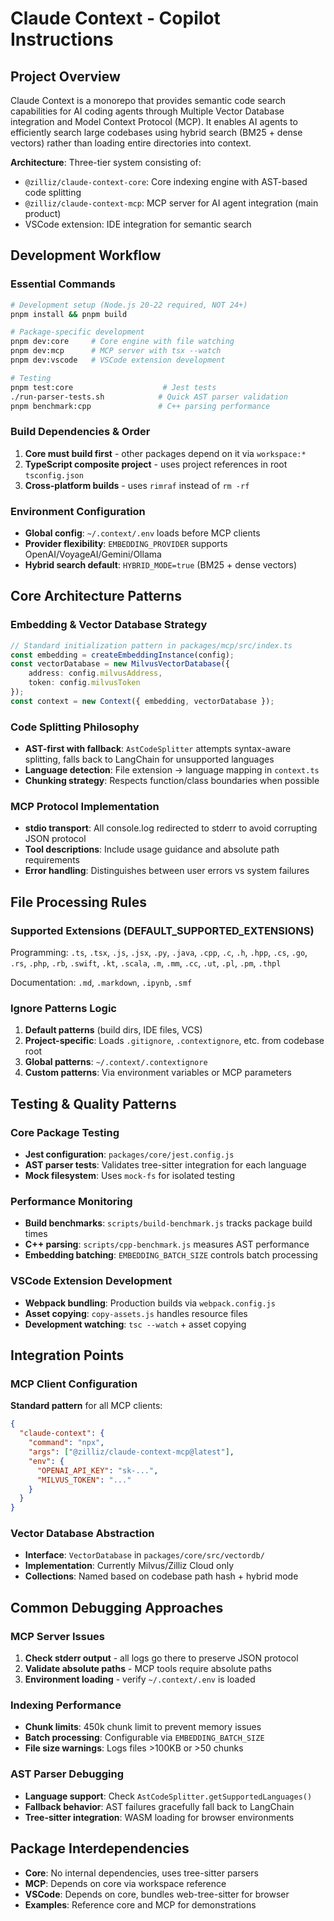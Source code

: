 # Claude Context - Copilot Instructions

## Project Overview

Claude Context is a monorepo that provides semantic code search capabilities for AI coding agents through Multiple Vector Database integration and Model Context Protocol (MCP). It enables AI agents to efficiently search large codebases using hybrid search (BM25 + dense vectors) rather than loading entire directories into context.

**Architecture**: Three-tier system consisting of:
- `@zilliz/claude-context-core`: Core indexing engine with AST-based code splitting
- `@zilliz/claude-context-mcp`: MCP server for AI agent integration (main product)
- VSCode extension: IDE integration for semantic search

## Development Workflow

### Essential Commands
```bash
# Development setup (Node.js 20-22 required, NOT 24+)
pnpm install && pnpm build

# Package-specific development
pnpm dev:core     # Core engine with file watching
pnpm dev:mcp      # MCP server with tsx --watch
pnpm dev:vscode   # VSCode extension development

# Testing
pnpm test:core                    # Jest tests
./run-parser-tests.sh            # Quick AST parser validation
pnpm benchmark:cpp               # C++ parsing performance
```

### Build Dependencies & Order
1. **Core must build first** - other packages depend on it via `workspace:*`
2. **TypeScript composite project** - uses project references in root `tsconfig.json`
3. **Cross-platform builds** - uses `rimraf` instead of `rm -rf`

### Environment Configuration
- **Global config**: `~/.context/.env` loads before MCP clients
- **Provider flexibility**: `EMBEDDING_PROVIDER` supports OpenAI/VoyageAI/Gemini/Ollama
- **Hybrid search default**: `HYBRID_MODE=true` (BM25 + dense vectors)

## Core Architecture Patterns

### Embedding & Vector Database Strategy
```typescript
// Standard initialization pattern in packages/mcp/src/index.ts
const embedding = createEmbeddingInstance(config);
const vectorDatabase = new MilvusVectorDatabase({
    address: config.milvusAddress,
    token: config.milvusToken
});
const context = new Context({ embedding, vectorDatabase });
```

### Code Splitting Philosophy
- **AST-first with fallback**: `AstCodeSplitter` attempts syntax-aware splitting, falls back to LangChain for unsupported languages
- **Language detection**: File extension → language mapping in `context.ts`
- **Chunking strategy**: Respects function/class boundaries when possible

### MCP Protocol Implementation
- **stdio transport**: All console.log redirected to stderr to avoid corrupting JSON protocol
- **Tool descriptions**: Include usage guidance and absolute path requirements
- **Error handling**: Distinguishes between user errors vs system failures

## File Processing Rules

### Supported Extensions (DEFAULT_SUPPORTED_EXTENSIONS)
Programming: `.ts`, `.tsx`, `.js`, `.jsx`, `.py`, `.java`, `.cpp`, `.c`, `.h`, `.hpp`, `.cs`, `.go`, `.rs`, `.php`, `.rb`, `.swift`, `.kt`, `.scala`, `.m`, `.mm`, `.cc`, `.ut`, `.pl`, `.pm`, `.thpl`

Documentation: `.md`, `.markdown`, `.ipynb`, `.smf`

### Ignore Patterns Logic
1. **Default patterns** (build dirs, IDE files, VCS)
2. **Project-specific**: Loads `.gitignore`, `.contextignore`, etc. from codebase root
3. **Global patterns**: `~/.context/.contextignore`
4. **Custom patterns**: Via environment variables or MCP parameters

## Testing & Quality Patterns

### Core Package Testing
- **Jest configuration**: `packages/core/jest.config.js`
- **AST parser tests**: Validates tree-sitter integration for each language
- **Mock filesystem**: Uses `mock-fs` for isolated testing

### Performance Monitoring
- **Build benchmarks**: `scripts/build-benchmark.js` tracks package build times
- **C++ parsing**: `scripts/cpp-benchmark.js` measures AST performance
- **Embedding batching**: `EMBEDDING_BATCH_SIZE` controls batch processing

### VSCode Extension Development
- **Webpack bundling**: Production builds via `webpack.config.js`
- **Asset copying**: `copy-assets.js` handles resource files
- **Development watching**: `tsc --watch` + asset copying

## Integration Points

### MCP Client Configuration
**Standard pattern** for all MCP clients:
```json
{
  "claude-context": {
    "command": "npx",
    "args": ["@zilliz/claude-context-mcp@latest"],
    "env": {
      "OPENAI_API_KEY": "sk-...",
      "MILVUS_TOKEN": "..."
    }
  }
}
```

### Vector Database Abstraction
- **Interface**: `VectorDatabase` in `packages/core/src/vectordb/`
- **Implementation**: Currently Milvus/Zilliz Cloud only
- **Collections**: Named based on codebase path hash + hybrid mode

## Common Debugging Approaches

### MCP Server Issues
1. **Check stderr output** - all logs go there to preserve JSON protocol
2. **Validate absolute paths** - MCP tools require absolute paths
3. **Environment loading** - verify `~/.context/.env` is loaded

### Indexing Performance
- **Chunk limits**: 450k chunk limit to prevent memory issues
- **Batch processing**: Configurable via `EMBEDDING_BATCH_SIZE`
- **File size warnings**: Logs files >100KB or >50 chunks

### AST Parser Debugging
- **Language support**: Check `AstCodeSplitter.getSupportedLanguages()`
- **Fallback behavior**: AST failures gracefully fall back to LangChain
- **Tree-sitter integration**: WASM loading for browser environments

## Package Interdependencies

- **Core**: No internal dependencies, uses tree-sitter parsers
- **MCP**: Depends on core via workspace reference
- **VSCode**: Depends on core, bundles web-tree-sitter for browser
- **Examples**: Reference core and MCP for demonstrations
